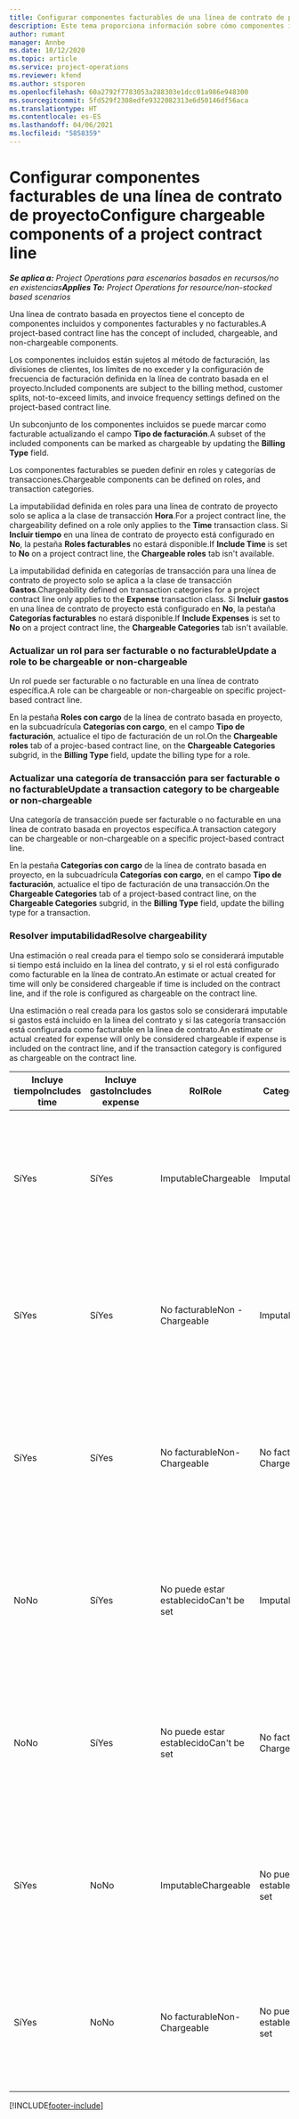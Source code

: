 ```yaml
---
title: Configurar componentes facturables de una línea de contrato de proyecto
description: Este tema proporciona información sobre cómo componentes incluidos, facturables y no facturables en líneas de contrato.
author: rumant
manager: Annbe
ms.date: 10/12/2020
ms.topic: article
ms.service: project-operations
ms.reviewer: kfend
ms.author: stsporen
ms.openlocfilehash: 60a2792f7783053a288303e1dcc01a986e948300
ms.sourcegitcommit: 5fd529f2308edfe9322082313e6d50146df56aca
ms.translationtype: HT
ms.contentlocale: es-ES
ms.lasthandoff: 04/06/2021
ms.locfileid: "5858359"
---
```

# <a name="configure-chargeable-components-of-a-project-contract-line"></a><span data-ttu-id="d7466-103">Configurar componentes facturables de una línea de contrato de proyecto</span><span class="sxs-lookup"><span data-stu-id="d7466-103">Configure chargeable components of a project contract line</span></span>

<span data-ttu-id="d7466-104">_**Se aplica a:** Project Operations para escenarios basados en recursos/no en existencias_</span><span class="sxs-lookup"><span data-stu-id="d7466-104">_**Applies To:** Project Operations for resource/non-stocked based scenarios_</span></span>

<span data-ttu-id="d7466-105">Una línea de contrato basada en proyectos tiene el concepto de componentes incluidos y componentes facturables y no facturables.</span><span class="sxs-lookup"><span data-stu-id="d7466-105">A project-based contract line has the concept of included, chargeable, and non-chargeable components.</span></span>

<span data-ttu-id="d7466-106">Los componentes incluidos están sujetos al método de facturación, las divisiones de clientes, los límites de no exceder y la configuración de frecuencia de facturación definida en la línea de contrato basada en el proyecto.</span><span class="sxs-lookup"><span data-stu-id="d7466-106">Included components are subject to the billing method, customer splits, not-to-exceed limits, and invoice frequency settings defined on the project-based contract line.</span></span>

<span data-ttu-id="d7466-107">Un subconjunto de los componentes incluidos se puede marcar como facturable actualizando el campo **Tipo de facturación**.</span><span class="sxs-lookup"><span data-stu-id="d7466-107">A subset of the included components can be marked as chargeable by updating the **Billing Type** field.</span></span>

<span data-ttu-id="d7466-108">Los componentes facturables se pueden definir en roles y categorías de transacciones.</span><span class="sxs-lookup"><span data-stu-id="d7466-108">Chargeable components can be defined on roles, and transaction categories.</span></span>

<span data-ttu-id="d7466-109">La imputabilidad definida en roles para una línea de contrato de proyecto solo se aplica a la clase de transacción **Hora**.</span><span class="sxs-lookup"><span data-stu-id="d7466-109">For a project contract line, the chargeability defined on a role only applies to the **Time** transaction class.</span></span> <span data-ttu-id="d7466-110">Si **Incluir tiempo** en una línea de contrato de proyecto está configurado en **No**, la pestaña **Roles facturables** no estará disponible.</span><span class="sxs-lookup"><span data-stu-id="d7466-110">If **Include Time** is set to **No** on a project contract line, the **Chargeable roles** tab isn't available.</span></span>

<span data-ttu-id="d7466-111">La imputabilidad definida en categorías de transacción para una línea de contrato de proyecto solo se aplica a la clase de transacción **Gastos**.</span><span class="sxs-lookup"><span data-stu-id="d7466-111">Chargeability defined on transaction categories for a project contract line only applies to the **Expense** transaction class.</span></span> <span data-ttu-id="d7466-112">Si **Incluir gastos** en una línea de contrato de proyecto está configurado en **No**, la pestaña **Categorías facturables** no estará disponible.</span><span class="sxs-lookup"><span data-stu-id="d7466-112">If **Include Expenses** is set to **No** on a project contract line, the **Chargeable Categories** tab isn't available.</span></span>

### <a name="update-a-role-to-be-chargeable-or-non-chargeable"></a><span data-ttu-id="d7466-113">Actualizar un rol para ser facturable o no facturable</span><span class="sxs-lookup"><span data-stu-id="d7466-113">Update a role to be chargeable or non-chargeable</span></span>

<span data-ttu-id="d7466-114">Un rol puede ser facturable o no facturable en una línea de contrato específica.</span><span class="sxs-lookup"><span data-stu-id="d7466-114">A role can be chargeable or non-chargeable on specific project-based contract line.</span></span>

<span data-ttu-id="d7466-115">En la pestaña **Roles con cargo** de la línea de contrato basada en proyecto, en la subcuadrícula **Categorías con cargo**, en el campo **Tipo de facturación**, actualice el tipo de facturación de un rol.</span><span class="sxs-lookup"><span data-stu-id="d7466-115">On the **Chargeable roles** tab of a projec-based contract line, on the **Chargeable Categories** subgrid, in the **Billing Type** field, update the billing type for a role.</span></span>

### <a name="update-a-transaction-category-to-be-chargeable-or-non-chargeable"></a><span data-ttu-id="d7466-116">Actualizar una categoría de transacción para ser facturable o no facturable</span><span class="sxs-lookup"><span data-stu-id="d7466-116">Update a transaction category to be chargeable or non-chargeable</span></span>

<span data-ttu-id="d7466-117">Una categoría de transacción puede ser facturable o no facturable en una línea de contrato basada en proyectos específica.</span><span class="sxs-lookup"><span data-stu-id="d7466-117">A transaction category can be chargeable or non-chargeable on a specific project-based contract line.</span></span>

<span data-ttu-id="d7466-118">En la pestaña **Categorías con cargo** de la línea de contrato basada en proyecto, en la subcuadrícula **Categorías con cargo**, en el campo **Tipo de facturación**, actualice el tipo de facturación de una transacción.</span><span class="sxs-lookup"><span data-stu-id="d7466-118">On the **Chargeable Categories** tab of a project-based contract line, on the **Chargeable Categories** subgrid, in the **Billing Type** field, update the billing type for a transaction.</span></span>

### <a name="resolve-chargeability"></a><span data-ttu-id="d7466-119">Resolver imputabilidad</span><span class="sxs-lookup"><span data-stu-id="d7466-119">Resolve chargeability</span></span>

<span data-ttu-id="d7466-120">Una estimación o real creada para el tiempo solo se considerará imputable si tiempo está incluido en la línea del contrato, y si el rol está configurado como facturable en la línea de contrato.</span><span class="sxs-lookup"><span data-stu-id="d7466-120">An estimate or actual created for time will only be considered chargeable if time is included on the contract line, and if the role is configured as chargeable on the contract line.</span></span>

<span data-ttu-id="d7466-121">Una estimación o real creada para los gastos solo se considerará imputable si gastos está incluido en la línea del contrato y si las categoría transacción está configurada como facturable en la línea de contrato.</span><span class="sxs-lookup"><span data-stu-id="d7466-121">An estimate or actual created for expense will only be considered chargeable if expense is included on the contract line, and if the transaction category is configured as chargeable on the contract line.</span></span>

| <span data-ttu-id="d7466-122">Incluye tiempo</span><span class="sxs-lookup"><span data-stu-id="d7466-122">Includes time</span></span> | <span data-ttu-id="d7466-123">Incluye gasto</span><span class="sxs-lookup"><span data-stu-id="d7466-123">Includes expense</span></span> | <span data-ttu-id="d7466-124">Rol</span><span class="sxs-lookup"><span data-stu-id="d7466-124">Role</span></span> | <span data-ttu-id="d7466-125">Categoría</span><span class="sxs-lookup"><span data-stu-id="d7466-125">Category</span></span> | <span data-ttu-id="d7466-126">Tarea</span><span class="sxs-lookup"><span data-stu-id="d7466-126">Task</span></span> |
| --- | --- | --- | --- | --- |
| <span data-ttu-id="d7466-127">Sí</span><span class="sxs-lookup"><span data-stu-id="d7466-127">Yes</span></span> | <span data-ttu-id="d7466-128">Sí</span><span class="sxs-lookup"><span data-stu-id="d7466-128">Yes</span></span> | <span data-ttu-id="d7466-129">Imputable</span><span class="sxs-lookup"><span data-stu-id="d7466-129">Chargeable</span></span> | <span data-ttu-id="d7466-130">Imputable</span><span class="sxs-lookup"><span data-stu-id="d7466-130">Chargeable</span></span> | <span data-ttu-id="d7466-131">Facturación a tiempo real: Facturable</span><span class="sxs-lookup"><span data-stu-id="d7466-131">Billing on a time actual: Chargeable</span></span> </br><span data-ttu-id="d7466-132">Tipo de facturación en gastos actuales: Facturable</span><span class="sxs-lookup"><span data-stu-id="d7466-132">Billing type on an expense actual: Chargeable</span></span> |
| <span data-ttu-id="d7466-133">Sí</span><span class="sxs-lookup"><span data-stu-id="d7466-133">Yes</span></span> | <span data-ttu-id="d7466-134">Sí</span><span class="sxs-lookup"><span data-stu-id="d7466-134">Yes</span></span> | <span data-ttu-id="d7466-135">No facturable</span><span class="sxs-lookup"><span data-stu-id="d7466-135">Non - Chargeable</span></span> | <span data-ttu-id="d7466-136">Imputable</span><span class="sxs-lookup"><span data-stu-id="d7466-136">Chargeable</span></span> | <span data-ttu-id="d7466-137">Facturación a tiempo real: No facturable</span><span class="sxs-lookup"><span data-stu-id="d7466-137">Billing on a time actual: Non-Chargeable</span></span> </br><span data-ttu-id="d7466-138">Tipo de facturación en gastos actuales: Facturable</span><span class="sxs-lookup"><span data-stu-id="d7466-138">Billing type on an expense actual: Chargeable</span></span> |
| <span data-ttu-id="d7466-139">Sí</span><span class="sxs-lookup"><span data-stu-id="d7466-139">Yes</span></span> | <span data-ttu-id="d7466-140">Sí</span><span class="sxs-lookup"><span data-stu-id="d7466-140">Yes</span></span> | <span data-ttu-id="d7466-141">No facturable</span><span class="sxs-lookup"><span data-stu-id="d7466-141">Non-Chargeable</span></span> | <span data-ttu-id="d7466-142">No facturable</span><span class="sxs-lookup"><span data-stu-id="d7466-142">Non-Chargeable</span></span> | <span data-ttu-id="d7466-143">Facturación a tiempo real: No facturable</span><span class="sxs-lookup"><span data-stu-id="d7466-143">Billing on a time actual: Non-Chargeable</span></span> </br><span data-ttu-id="d7466-144">Tipo de facturación en gastos actuales: No facturable</span><span class="sxs-lookup"><span data-stu-id="d7466-144">Billing type on an expense actual: Non-Chargeable</span></span> |
| <span data-ttu-id="d7466-145">No</span><span class="sxs-lookup"><span data-stu-id="d7466-145">No</span></span> | <span data-ttu-id="d7466-146">Sí</span><span class="sxs-lookup"><span data-stu-id="d7466-146">Yes</span></span> | <span data-ttu-id="d7466-147">No puede estar establecido</span><span class="sxs-lookup"><span data-stu-id="d7466-147">Can't be set</span></span> | <span data-ttu-id="d7466-148">Imputable</span><span class="sxs-lookup"><span data-stu-id="d7466-148">Chargeable</span></span> | <span data-ttu-id="d7466-149">Facturación a tiempo real: No disponible</span><span class="sxs-lookup"><span data-stu-id="d7466-149">Billing on a time actual: Not available</span></span> </br><span data-ttu-id="d7466-150">Tipo de facturación en gastos actuales: Facturable</span><span class="sxs-lookup"><span data-stu-id="d7466-150">Billing type on an expense actual:Chargeable</span></span> |
| <span data-ttu-id="d7466-151">No</span><span class="sxs-lookup"><span data-stu-id="d7466-151">No</span></span> | <span data-ttu-id="d7466-152">Sí</span><span class="sxs-lookup"><span data-stu-id="d7466-152">Yes</span></span> | <span data-ttu-id="d7466-153">No puede estar establecido</span><span class="sxs-lookup"><span data-stu-id="d7466-153">Can't be set</span></span> | <span data-ttu-id="d7466-154">No facturable</span><span class="sxs-lookup"><span data-stu-id="d7466-154">Non-Chargeable</span></span> | <span data-ttu-id="d7466-155">Facturación a tiempo real: No disponible</span><span class="sxs-lookup"><span data-stu-id="d7466-155">Billing on a time actual: Not available</span></span> </br><span data-ttu-id="d7466-156">Tipo de facturación en gastos actuales: No facturable</span><span class="sxs-lookup"><span data-stu-id="d7466-156">Billing type on an expense actual: Non-chargeable</span></span> |
| <span data-ttu-id="d7466-157">Sí</span><span class="sxs-lookup"><span data-stu-id="d7466-157">Yes</span></span> | <span data-ttu-id="d7466-158">No</span><span class="sxs-lookup"><span data-stu-id="d7466-158">No</span></span> | <span data-ttu-id="d7466-159">Imputable</span><span class="sxs-lookup"><span data-stu-id="d7466-159">Chargeable</span></span> | <span data-ttu-id="d7466-160">No puede estar establecido</span><span class="sxs-lookup"><span data-stu-id="d7466-160">Can't be set</span></span> | <span data-ttu-id="d7466-161">Facturación a tiempo real: Facturable</span><span class="sxs-lookup"><span data-stu-id="d7466-161">Billing on a time actual: Chargeable</span></span> </br><span data-ttu-id="d7466-162">Tipo de facturación un gasto actual: No disponible</span><span class="sxs-lookup"><span data-stu-id="d7466-162">Billing type on an expense actual: Not available</span></span> |
| <span data-ttu-id="d7466-163">Sí</span><span class="sxs-lookup"><span data-stu-id="d7466-163">Yes</span></span> | <span data-ttu-id="d7466-164">No</span><span class="sxs-lookup"><span data-stu-id="d7466-164">No</span></span> | <span data-ttu-id="d7466-165">No facturable</span><span class="sxs-lookup"><span data-stu-id="d7466-165">Non-Chargeable</span></span> | <span data-ttu-id="d7466-166">No puede estar establecido</span><span class="sxs-lookup"><span data-stu-id="d7466-166">Can't be set</span></span> | <span data-ttu-id="d7466-167">Facturación a tiempo real: No facturable</span><span class="sxs-lookup"><span data-stu-id="d7466-167">Billing on a time actual: Non-chargeable</span></span> </br> <span data-ttu-id="d7466-168">Tipo de facturación un gasto actual: No disponible</span><span class="sxs-lookup"><span data-stu-id="d7466-168">Billing type on an expense actual: Not available</span></span> |


[!INCLUDE[footer-include](../includes/footer-banner.md)]
